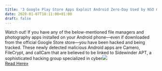 ```yaml
---
title: '3 Google Play Store Apps Exploit Android Zero-Day Used by NSO Group'
date: 2020-01-07T18:11:00+01:00
draft: false
---
```


Watch out! If you have any of the below-mentioned file managers and photography apps installed on your Android phone—even if downloaded from the official Google Store store⁠—you have been hacked and being tracked. These newly detected malicious Android apps are Camero, FileCrypt, and callCam that are believed to be linked to Sidewinder APT, a sophisticated hacking group specialized in cyber![](http://feeds.feedburner.com/~r/TheHackersNews/~4/gXdTFvgA_as)  
[Read Here»](https://thehackernews.com/2020/01/android-zero-day-malware-apps.html)